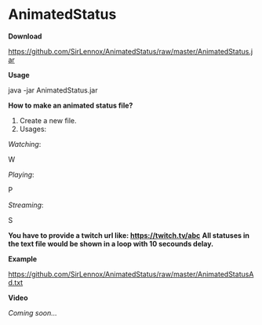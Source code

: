 # AnimatedStatus

**Download**

https://github.com/SirLennox/AnimatedStatus/raw/master/AnimatedStatus.jar

**Usage**

java -jar AnimatedStatus.jar <token> <filePath>

**How to make an animated status file?**

1. Create a new file.
2. Usages:

*Watching*:

W <text>

*Playing*:

P <text>

*Streaming*:

S <URL> <text> 

**You have to provide a twitch url like: https://twitch.tv/abc**
**All statuses in the text file would be shown in a loop with 10 secounds delay.**

**Example**

https://github.com/SirLennox/AnimatedStatus/raw/master/AnimatedStatusAd.txt

**Video**

*Coming soon...*
